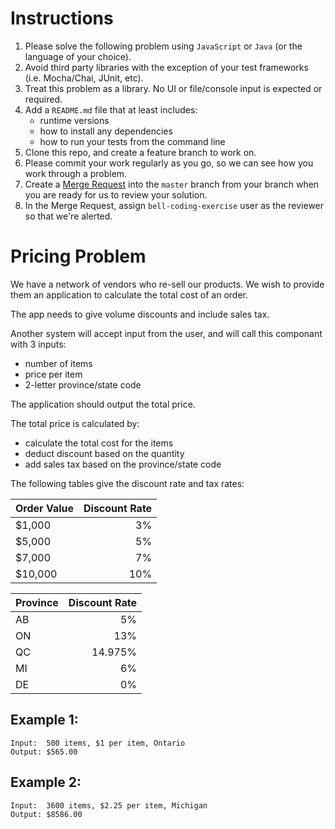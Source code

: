 # Instructions

1. Please solve the following problem using `JavaScript` or `Java` (or the language of your choice).
1. Avoid third party libraries with the exception of your test frameworks (i.e. Mocha/Chai, JUnit, etc).
1. Treat this problem as a library. No UI or file/console input is expected or required.
1. Add a `README.md` file that at least includes:
    - runtime versions
    - how to install any dependencies
    - how to run your tests from the command line
1. Clone this repo, and create a feature branch to work on.
1. Please commit your work regularly as you go, so we can see how you work through a problem.
1. Create a [Merge Request](https://docs.gitlab.com/ee/gitlab-basics/add-merge-request.html) into the `master` branch from your branch when you are ready for us to review your solution.
1. In the Merge Request, assign `bell-coding-exercise` user as the reviewer so that we're alerted.


# Pricing Problem

We have a network of vendors who re-sell our products. We wish to provide them an application to calculate the total cost of an order. 

The app needs to give volume discounts and include sales tax. 

Another system will accept input from the user, and will call this componant with 3 inputs:

* number of items
* price per item
* 2-letter province/state code

The application should output the total price.

The total price is calculated by:

* calculate the total cost for the items
* deduct discount based on the quantity
* add sales tax based on the province/state code

The following tables give the discount rate and tax rates:

| Order Value | Discount Rate |
| ------------- |-------------:|
| $1,000        | 3% |
| $5,000        | 5% |
| $7,000        | 7% |
| $10,000       | 10% |

| Province | Discount Rate |
| ------------- |-------------:|
| AB | 5% |
| ON | 13% |
| QC | 14.975% |
| MI | 6% |
| DE | 0% |


## Example 1:

    Input:  500 items, $1 per item, Ontario
    Output: $565.00

## Example 2:

    Input:  3600 items, $2.25 per item, Michigan
    Output: $8586.00

